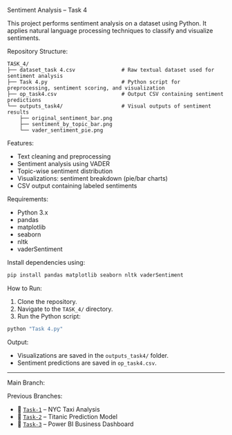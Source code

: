 Sentiment Analysis – Task 4

This project performs sentiment analysis on a dataset using Python. It applies natural language processing techniques to classify and visualize sentiments.

Repository Structure:
```
TASK_4/
├── dataset_task 4.csv               # Raw textual dataset used for sentiment analysis
├── Task 4.py                        # Python script for preprocessing, sentiment scoring, and visualization
├── op_task4.csv                     # Output CSV containing sentiment predictions
└── outputs_task4/                   # Visual outputs of sentiment results
    ├── original_sentiment_bar.png
    ├── sentiment_by_topic_bar.png
    └── vader_sentiment_pie.png
```

Features:
* Text cleaning and preprocessing
* Sentiment analysis using VADER
* Topic-wise sentiment distribution
* Visualizations: sentiment breakdown (pie/bar charts)
* CSV output containing labeled sentiments

Requirements:
* Python 3.x
* pandas
* matplotlib
* seaborn
* nltk
* vaderSentiment

Install dependencies using:
```bash
pip install pandas matplotlib seaborn nltk vaderSentiment
```

How to Run:
1. Clone the repository.
2. Navigate to the `TASK_4/` directory.
3. Run the Python script:
```bash
python "Task 4.py"
```

Output:
* Visualizations are saved in the `outputs_task4/` folder.
* Sentiment predictions are saved in `op_task4.csv`.

---

Main Branch:


Previous Branches:
* 🔁 [`Task-1`](https://github.com/rishibhardwaj90/CODTECH-Rishi/tree/Task-1) – NYC Taxi Analysis
* 🔁 [`Task-2`](https://github.com/rishibhardwaj90/CODTECH-Rishi/tree/Task-2) – Titanic Prediction Model
* 🔁 [`Task-3`](https://github.com/rishibhardwaj90/CODTECH-Rishi/tree/Task-3) – Power BI Business Dashboard
